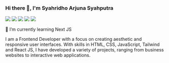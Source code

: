 ### Hi there 👋, I'm Syahridho Arjuna Syahputra

<img src="https://img.shields.io/badge/Hello-Welcome-blue" />  <img src="https://img.shields.io/badge/HTML-grey?logo=HTML" />  <img src="https://img.shields.io/badge/CSS-grey?logo=CSS" />  <img src="https://img.shields.io/badge/JavaScript-grey?logo=javascript" />  <img src="https://img.shields.io/badge/React-grey?logo=react" />

🌱 I’m currently learning Next JS

I am a Frontend Developer with a focus on creating aesthetic and responsive user interfaces. With skills in HTML, CSS, JavaScript, Tailwind and React JS, I have developed a variety of projects, ranging from business websites to interactive web applications.

<!--
**Syahridho/Syahridho** is a ✨ _special_ ✨ repository because its `README.md` (this file) appears on your GitHub profile.

Here are some ideas to get you started:

- 🔭 I’m currently working on ...
- 👯 I’m looking to collaborate on ...
- 🤔 I’m looking for help with ...
- 💬 Ask me about ...
- 📫 How to reach me: ...
- 😄 Pronouns: ...
- ⚡ Fun fact: ...
-->
